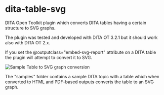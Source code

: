 # dita-table-svg
DITA Open Toolkit plugin which converts DITA tables having a certain structure to SVG graphs.

The plugin was tested and developed with DITA OT 3.2.1 but it should work also with DITA OT 2.x.

If you set the @outputclass="embed-svg-report" attribute on a DITA table the plugin will attempt to convert it to SVG.

![Sample Table to SVG graph conversion](https://github.com/oxygenxml/dita-table-svg/samples/tableToSVGPreview.png "Sample Table to SVG graph conversion")

The "samples" folder contains a sample DITA topic with a table which when converted to HTML and PDF-based outputs converts the table to an SVG graph.
